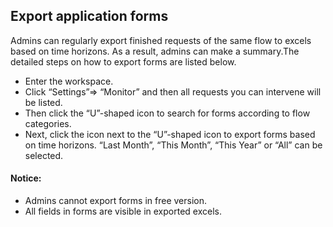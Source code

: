 
## Export application forms

Admins can regularly export finished requests of the same flow to excels based on time horizons. As a result, admins can make a summary.The detailed steps on how to export forms are listed below.

- Enter the workspace.
- Click “Settings”=> “Monitor” and then all requests you can intervene will be listed.
- Then click the “U”-shaped icon to search for forms according to flow categories.
- Next, click the icon next to the “U”-shaped icon to export forms based on time horizons. “Last Month”, “This Month”, “This Year” or “All” can be selected.

#### Notice:
- Admins cannot export forms in free version.
- All fields in forms are visible in exported excels.

